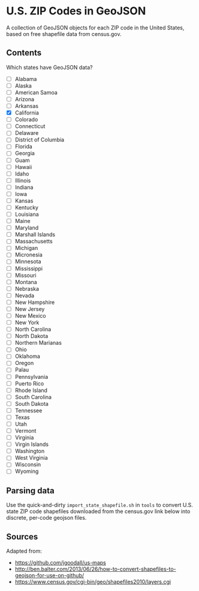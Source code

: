 # U.S. ZIP Codes in GeoJSON

A collection of GeoJSON objects for each ZIP code in the United States, based on free shapefile data from census.gov.

## Contents

Which states have GeoJSON data?

- [ ] Alabama
- [ ] Alaska
- [ ] American Samoa
- [ ] Arizona
- [ ] Arkansas
- [x] California
- [ ] Colorado
- [ ] Connecticut
- [ ] Delaware
- [ ] District of Columbia
- [ ] Florida
- [ ] Georgia
- [ ] Guam
- [ ] Hawaii
- [ ] Idaho
- [ ] Illinois
- [ ] Indiana
- [ ] Iowa
- [ ] Kansas
- [ ] Kentucky
- [ ] Louisiana
- [ ] Maine
- [ ] Maryland
- [ ] Marshall Islands
- [ ] Massachusetts
- [ ] Michigan
- [ ] Micronesia
- [ ] Minnesota
- [ ] Mississippi
- [ ] Missouri
- [ ] Montana
- [ ] Nebraska
- [ ] Nevada
- [ ] New Hampshire
- [ ] New Jersey
- [ ] New Mexico
- [ ] New York
- [ ] North Carolina
- [ ] North Dakota
- [ ] Northern Marianas
- [ ] Ohio
- [ ] Oklahoma
- [ ] Oregon
- [ ] Palau
- [ ] Pennsylvania
- [ ] Puerto Rico
- [ ] Rhode Island
- [ ] South Carolina
- [ ] South Dakota
- [ ] Tennessee
- [ ] Texas
- [ ] Utah
- [ ] Vermont
- [ ] Virginia
- [ ] Virgin Islands
- [ ] Washington
- [ ] West Virginia
- [ ] Wisconsin
- [ ] Wyoming

## Parsing data

Use the quick-and-dirty `import_state_shapefile.sh` in `tools` to convert U.S. state ZIP code shapefiles downloaded
from the census.gov link below into discrete, per-code geojson files.

## Sources

Adapted from:

- https://github.com/jgoodall/us-maps
- http://ben.balter.com/2013/06/26/how-to-convert-shapefiles-to-geojson-for-use-on-github/
- https://www.census.gov/cgi-bin/geo/shapefiles2010/layers.cgi

